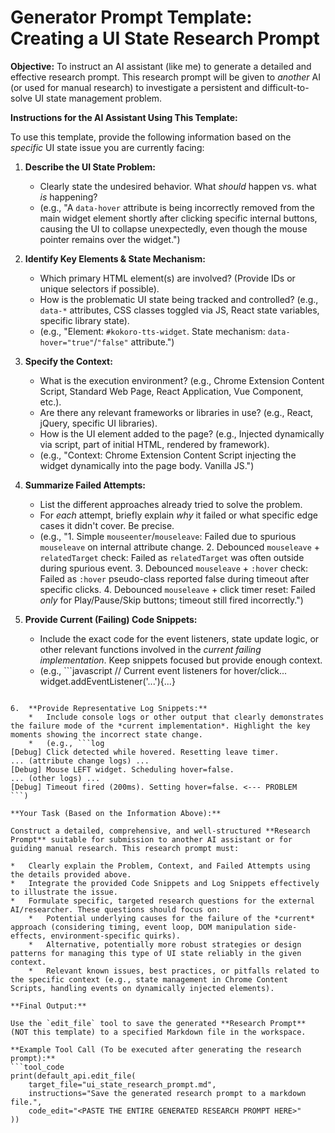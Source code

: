 # Generator Prompt Template: Creating a UI State Research Prompt

**Objective:** To instruct an AI assistant (like me) to generate a detailed and effective research prompt. This research prompt will be given to *another* AI (or used for manual research) to investigate a persistent and difficult-to-solve UI state management problem.

**Instructions for the AI Assistant Using This Template:**

To use this template, provide the following information based on the *specific* UI state issue you are currently facing:

1.  **Describe the UI State Problem:**
    *   Clearly state the undesired behavior. What *should* happen vs. what *is* happening?
    *   (e.g., "A `data-hover` attribute is being incorrectly removed from the main widget element shortly after clicking specific internal buttons, causing the UI to collapse unexpectedly, even though the mouse pointer remains over the widget.")

2.  **Identify Key Elements & State Mechanism:**
    *   Which primary HTML element(s) are involved? (Provide IDs or unique selectors if possible).
    *   How is the problematic UI state being tracked and controlled? (e.g., `data-*` attributes, CSS classes toggled via JS, React state variables, specific library state).
    *   (e.g., "Element: `#kokoro-tts-widget`. State mechanism: `data-hover="true"`/`"false"` attribute.")

3.  **Specify the Context:**
    *   What is the execution environment? (e.g., Chrome Extension Content Script, Standard Web Page, React Application, Vue Component, etc.).
    *   Are there any relevant frameworks or libraries in use? (e.g., React, jQuery, specific UI libraries).
    *   How is the UI element added to the page? (e.g., Injected dynamically via script, part of initial HTML, rendered by framework).
    *   (e.g., "Context: Chrome Extension Content Script injecting the widget dynamically into the page body. Vanilla JS.")

4.  **Summarize Failed Attempts:**
    *   List the different approaches already tried to solve the problem.
    *   For *each* attempt, briefly explain *why* it failed or what specific edge cases it didn't cover. Be precise.
    *   (e.g., "1. Simple `mouseenter`/`mouseleave`: Failed due to spurious `mouseleave` on internal attribute change. 2. Debounced `mouseleave` + `relatedTarget` check: Failed as `relatedTarget` was often outside during spurious event. 3. Debounced `mouseleave` + `:hover` check: Failed as `:hover` pseudo-class reported false during timeout after specific clicks. 4. Debounced `mouseleave` + click timer reset: Failed *only* for Play/Pause/Skip buttons; timeout still fired incorrectly.")

5.  **Provide Current (Failing) Code Snippets:**
    *   Include the exact code for the event listeners, state update logic, or other relevant functions involved in the *current failing implementation*. Keep snippets focused but provide enough context.
    *   (e.g., ```javascript
// Current event listeners for hover/click...
widget.addEventListener('...'){...}
```)

6.  **Provide Representative Log Snippets:**
    *   Include console logs or other output that clearly demonstrates the failure mode of the *current implementation*. Highlight the key moments showing the incorrect state change.
    *   (e.g., ```log
[Debug] Click detected while hovered. Resetting leave timer.
... (attribute change logs) ...
[Debug] Mouse LEFT widget. Scheduling hover=false.
... (other logs) ...
[Debug] Timeout fired (200ms). Setting hover=false. <--- PROBLEM
```)

**Your Task (Based on the Information Above):**

Construct a detailed, comprehensive, and well-structured **Research Prompt** suitable for submission to another AI assistant or for guiding manual research. This research prompt must:

*   Clearly explain the Problem, Context, and Failed Attempts using the details provided above.
*   Integrate the provided Code Snippets and Log Snippets effectively to illustrate the issue.
*   Formulate specific, targeted research questions for the external AI/researcher. These questions should focus on:
    *   Potential underlying causes for the failure of the *current* approach (considering timing, event loop, DOM manipulation side-effects, environment-specific quirks).
    *   Alternative, potentially more robust strategies or design patterns for managing this type of UI state reliably in the given context.
    *   Relevant known issues, best practices, or pitfalls related to the specific context (e.g., state management in Chrome Content Scripts, handling events on dynamically injected elements).

**Final Output:**

Use the `edit_file` tool to save the generated **Research Prompt** (NOT this template) to a specified Markdown file in the workspace.

**Example Tool Call (To be executed after generating the research prompt):**
```tool_code
print(default_api.edit_file(
    target_file="ui_state_research_prompt.md",
    instructions="Save the generated research prompt to a markdown file.",
    code_edit="<PASTE THE ENTIRE GENERATED RESEARCH PROMPT HERE>"
))
``` 